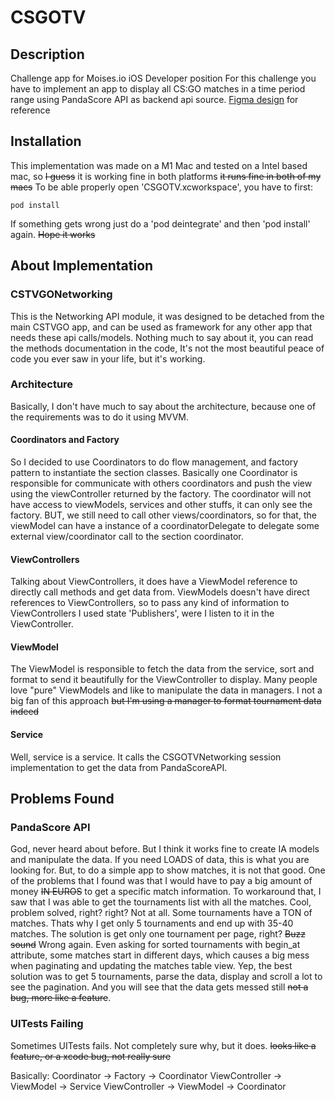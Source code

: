 # CSGOTV

## Description
Challenge app for Moises.io iOS Developer position
For this challenge you have to implement an app to display all CS:GO matches in a time period range using PandaScore API as backend api source.
[Figma design]() for reference

## Installation
This implementation was made on a M1 Mac and tested on a Intel based mac, so ~~I guess~~ it is working fine in both platforms ~~it runs fine in both of my macs~~ 
To be able properly open 'CSGOTV.xcworkspace', you have to first:
```
pod install
```

If something gets wrong just do a 'pod deintegrate' and then 'pod install' again.
~~Hope it works~~

## About Implementation
### CSTVGONetworking
This is the Networking API module, it was designed to be detached from the main CSTVGO app, and can be used as framework for any other app that needs these api calls/models. Nothing much to say about it, you can read the methods documentation in the code, It's not the most beautiful peace of code you ever saw in your life, but it's working.

### Architecture
Basically, I don't have much to say about the architecture, because one of the requirements was to do it using MVVM. 

#### Coordinators and Factory
So I decided to use Coordinators to do flow management, and factory pattern to instantiate the section classes. Basically one Coordinator is responsible for communicate with others coordinators and push the view using the viewController returned by the factory. The coordinator will not have access to viewModels, services and other stuffs, it can only see the factory. BUT, we still need to call other views/coordinators, so for that, the viewModel can have a instance of a coordinatorDelegate to delegate some external view/coordinator call to the section coordinator.

#### ViewControllers
Talking about ViewControllers, it does have a ViewModel reference to directly call methods and get data from. ViewModels doesn't have direct references to ViewControllers, so to pass any kind of information to ViewControllers I used state 'Publishers', were I listen to it in the ViewController.

#### ViewModel
The ViewModel is responsible to fetch the data from the service, sort and format to send it beautifully for the ViewController to display. Many people love "pure" ViewModels and like to manipulate the data in managers. I not a big fan of this approach ~~but I'm using a manager to format tournament data indeed~~ 

#### Service
Well, service is a service. It calls the CSGOTVNetworking session implementation to get the data from PandaScoreAPI.

## Problems Found
### PandaScore API
God, never heard about before. But I think it works fine to create IA models and manipulate the data. If you need LOADS of data, this is what you are looking for. But, to do a simple app to show matches, it is not that good. One of the problems that I found was that I would have to pay a big amount of money ~~IN EUROS~~ to get a specific match information. To workaround that, I saw that I was able to get the tournaments list with all the matches. Cool, problem solved, right? right? Not at all. Some tournaments have a TON of matches. Thats why I get only 5 tournaments and end up with 35-40 matches. The solution is get only one tournament per page, right? ~~Buzz sound~~ Wrong again. Even asking for sorted tournaments with begin_at attribute, some matches start in different days, which causes a big mess when paginating and updating the matches table view. Yep, the best solution was to get 5 tournaments, parse the data, display and scroll a lot to see the pagination. And you will see that the data gets messed still ~~not a bug, more like a feature~~.

### UITests Failing
Sometimes UITests fails. Not completely sure why, but it does. ~~looks like a feature, or a xcode bug, not really sure~~


Basically:
Coordinator -> Factory -> Coordinator
ViewController -> ViewModel -> Service
ViewController -> ViewModel -> Coordinator
